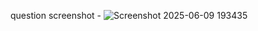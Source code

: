 question screenshot - ![Screenshot 2025-06-09 193435](https://github.com/user-attachments/assets/9fd7e439-ab49-4758-b0d1-ea76f31ff0f3)
